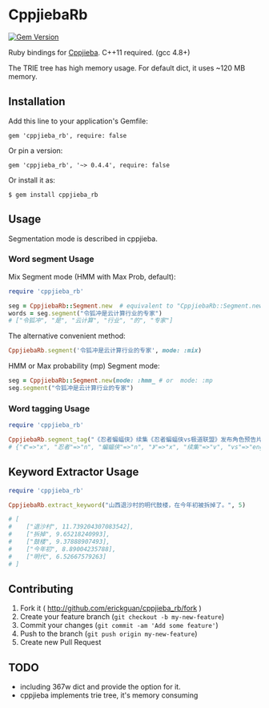 # CppjiebaRb

[![Gem Version](https://badge.fury.io/rb/cppjieba_rb.svg)](http://badge.fury.io/rb/cppjieba_rb)

Ruby bindings for [Cppjieba](https://github.com/yanyiwu/cppjieba). C++11 required. (gcc 4.8+)

The TRIE tree has high memory usage. For default dict, it uses ~120 MB memory.

## Installation

Add this line to your application's Gemfile:

    gem 'cppjieba_rb', require: false

Or pin a version:

    gem 'cppjieba_rb', '~> 0.4.4', require: false

Or install it as:

    $ gem install cppjieba_rb

## Usage

Segmentation mode is described in cppjieba.

### Word segment Usage

Mix Segment mode (HMM with Max Prob, default):

```ruby
require 'cppjieba_rb'

seg = CppjiebaRb::Segment.new  # equivalent to "CppjiebaRb::Segment.new(mode: :mix)"
words = seg.segment("令狐冲是云计算行业的专家")
# ["令狐冲", "是", "云计算", "行业", "的", "专家"]
```

The alternative convenient method:

```ruby
CppjiebaRb.segment('令狐冲是云计算行业的专家', mode: :mix)
```

HMM or Max probability (mp) Segment mode:

```ruby
seg = CppjiebaRb::Segment.new(mode: :hmm_ # or  mode: :mp
seg.segment("令狐冲是云计算行业的专家")
```

### Word tagging Usage

```ruby
require 'cppjieba_rb'

CppjiebaRb.segment_tag("《忍者蝙蝠侠》续集《忍者蝙蝠侠vs极道联盟》发布角色预告片。")
# {"《"=>"x", "忍者"=>"n", "蝙蝠侠"=>"n", "》"=>"x", "续集"=>"v", "vs"=>"eng", "极道"=>"x", "联盟"=>"j", "发布"=>"v", "角色"=>"n", "预告片"=>"n", "。"=>"x"}
```

## Keyword Extractor Usage

```ruby
require 'cppjieba_rb'

CppjiebaRb.extract_keyword("山西退沙村的明代鼓楼，在今年初被拆掉了。", 5)

# [
#    ["退沙村", 11.739204307083542],
#    ["拆掉", 9.65218240993],
#    ["鼓楼", 9.37888907493],
#    ["今年初", 8.89004235788],
#    ["明代", 6.52667579263]
# ]
```

## Contributing

1. Fork it ( http://github.com/erickguan/cppjieba_rb/fork )
2. Create your feature branch (`git checkout -b my-new-feature`)
3. Commit your changes (`git commit -am 'Add some feature'`)
4. Push to the branch (`git push origin my-new-feature`)
5. Create new Pull Request

## TODO

- including 367w dict and provide the option for it.
- cppjieba implements trie tree, it's memory consuming
